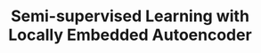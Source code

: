 ---
year: 2019
title: Semi-supervised Learning with Locally Embedded Autoencoder
excerpt: Local disentangled representation learning. Data dependent and information preserving dimensionality reduction.
role: Graduate Student
supervisor: Dr. Sebastian Otte
supervisor_url: https://uni-tuebingen.de/fakultaeten/mathematisch-naturwissenschaftliche-fakultaet/fachbereiche/informatik/lehrstuehle/cognitive-modeling/staff/sebastian-otte/
affiliation: Neuro-Cognitive Modeling Group
affiliation_url: https://uni-tuebingen.de/fakultaeten/mathematisch-naturwissenschaftliche-fakultaet/fachbereiche/informatik/lehrstuehle/cognitive-modeling/
document: documents/msc_thesis/Sebastian Penhouet - Semi-supervised Learning with Locally Embedded Autoencoder - MSc thesis.pdf
preview: documents/msc_thesis/preview_msc_thesis.jpg
---